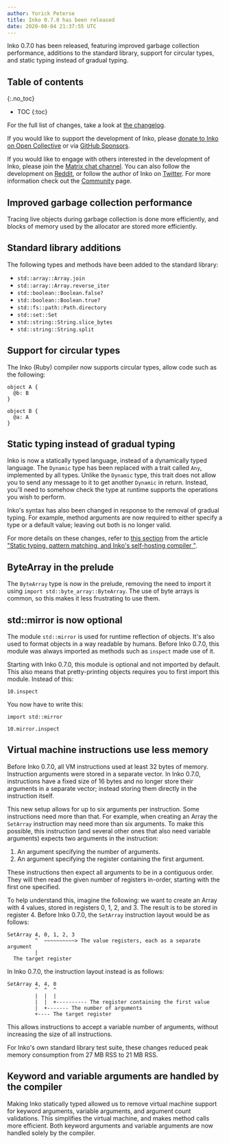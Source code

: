 ```yaml
---
author: Yorick Peterse
title: Inko 0.7.0 has been released
date: 2020-08-04 21:37:55 UTC
---
```


Inko 0.7.0 has been released, featuring improved garbage collection performance,
additions to the standard library, support for circular types, and static typing
instead of gradual typing.

<!-- READ MORE -->

## Table of contents
{:.no_toc}

* TOC
{:toc}

For the full list of changes, take a look at
[the changelog](https://gitlab.com/inko-lang/inko/-/blob/7c955324671da3897041f156ac08019086ed250d/CHANGELOG.md#070-august-04-2020).

If you would like to support the development of Inko, please [donate to Inko on
Open Collective](https://opencollective.com/inko-lang) or via [GitHub
Sponsors](https://github.com/sponsors/YorickPeterse/).

If you would like to engage with others interested in the development of Inko,
please join the [Matrix chat
channel](https://app.element.io/#/room/#inko-lang:matrix.org). You can also follow
the development on [Reddit](https://www.reddit.com/r/inko/), or follow the
author of Inko on [Twitter](https://twitter.com/yorickpeterse). For more
information check out the [Community](/community) page.

## Improved garbage collection performance

Tracing live objects during garbage collection is done more efficiently, and
blocks of memory used by the allocator are stored more efficiently.

## Standard library additions

The following types and methods have been added to the standard library:

* `std::array::Array.join`
* `std::array::Array.reverse_iter`
* `std::boolean::Boolean.false?`
* `std::boolean::Boolean.true?`
* `std::fs::path::Path.directory`
* `std::set::Set`
* `std::string::String.slice_bytes`
* `std::string::String.split`

## Support for circular types

The Inko (Ruby) compiler now supports circular types, allow code such as the
following:

```inko
object A {
  @b: B
}

object B {
  @a: A
}
```

## Static typing instead of gradual typing

Inko is now a statically typed language, instead of a dynamically typed
language. The `Dynamic` type has been replaced with a trait called `Any`,
implemented by all types. Unlike the `Dynamic` type, this trait does not allow
you to send any message to it to get another `Dynamic` in return. Instead,
you'll need to somehow check the type at runtime supports the operations you
wish to perform.

Inko's syntax has also been changed in response to the removal of gradual
typing. For example, method arguments are now required to either specify a type
or a default value; leaving out both is no longer valid.

For more details on these changes, refer to [this
section](/news/static-typing-pattern-matching-and-inkos-self-hosting-compiler/#header-inko-is-now-statically-typed)
from the article ["Static typing, pattern matching, and Inko's self-hosting
compiler
"](/news/static-typing-pattern-matching-and-inkos-self-hosting-compiler/).

## ByteArray in the prelude

The `ByteArray` type is now in the prelude, removing the need to import it using
`import std::byte_array::ByteArray`. The use of byte arrays is common, so this
makes it less frustrating to use them.

## std::mirror is now optional

The module `std::mirror` is used for runtime reflection of objects. It's also
used to format objects in a way readable by humans. Before Inko 0.7.0, this
module was always imported as methods such as `inspect` made use of it.

Starting with Inko 0.7.0, this module is optional and not imported by default.
This also means that pretty-printing objects requires you to first import this
module. Instead of this:

```inko
10.inspect
```

You now have to write this:

```inko
import std::mirror

10.mirror.inspect
```

## Virtual machine instructions use less memory

Before Inko 0.7.0, all VM instructions used at least 32 bytes of memory.
Instruction arguments were stored in a separate vector. In Inko 0.7.0,
instructions have a fixed size of 16 bytes and no longer store their arguments
in a separate vector; instead storing them directly in the instruction itself.

This new setup allows for up to six arguments per instruction. Some instructions
need more than that. For example, when creating an Array the `SetArray`
instruction may need more than six arguments. To make this possible, this
instruction (and several other ones that also need variable arguments) expects
two arguments in the instruction:

1. An argument specifying the number of arguments.
1. An argument specifying the register containing the first argument.

These instructions then expect all arguments to be in a contiguous order. They
will then read the given number of registers in-order, starting with the first
one specified.

To help understand this, imagine the following: we want to create an Array with
4 values, stored in registers 0, 1, 2, and 3. The result is to be stored in
register 4. Before Inko 0.7.0, the `SetArray` instruction layout would be as
follows:

    SetArray 4, 0, 1, 2, 3
             ^  ~~~~~~~~~~> The value registers, each as a separate argument
             |
      The target register

In Inko 0.7.0, the instruction layout instead is as follows:

    SetArray 4, 4, 0
             ^  ^  ^
             |  |  |
             |  |  +---------- The register containing the first value
             |  +------- The number of arguments
             +---- The target register

This allows instructions to accept a variable number of arguments, without
increasing the size of all instructions.

For Inko's own standard library test suite, these changes reduced peak memory
consumption from 27 MB RSS to 21 MB RSS.

## Keyword and variable arguments are handled by the compiler

Making Inko statically typed allowed us to remove virtual machine support for
keyword arguments, variable arguments, and argument count validations. This
simplifies the virtual machine, and makes method calls more efficient. Both
keyword arguments and variable arguments are now handled solely by the compiler.
